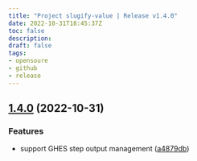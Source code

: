 ```yaml
---
title: "Project slugify-value | Release v1.4.0"
date: 2022-10-31T18:45:37Z
toc: false
description: 
draft: false
tags:
- opensoure
- github
- release
---
```

## [1.4.0](https://github.com/rlespinasse/slugify-value/compare/v1.3.3...v1.4.0) (2022-10-31)


### Features

* support GHES step output management ([a4879db](https://github.com/rlespinasse/slugify-value/commit/a4879db1eb3db9bbee01dca36f98a8236c2b8239))




